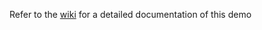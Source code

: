 Refer to the [wiki](https://github.com/jmugicagonz/google-cloud-product-discovery-demo/wiki/Catalog-ingestion) for a detailed documentation of this demo
